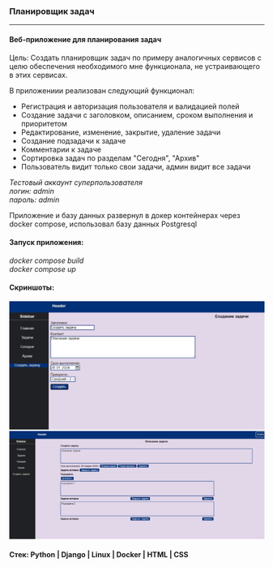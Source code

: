 ### Планировщик задач

---

#### Веб-приложение для планирования задач

Цель: Создать планировщик задач по примеру аналогичных сервисов с целю обеспечения необходимого мне функционала, не устраивающего в этих сервисах.

В приложениии реализован следующий функционал:  
 - Регистрация и авторизация пользователя и валидацией полей
 - Создание задачи с заголовком, описанием, сроком выполнения и приоритетом
 - Редактирование, изменение, закрытие, удаление задачи
 - Создание подзадачи к задаче
 - Комментарии к задаче
 - Сортировка задач по разделам "Сегодня", "Архив"
 - Пользователь видит только свои задачи, админ видит все задачи

*Тестовый аккаунт суперпользователя  
логин: admin  
пароль: admin* 

Приложение и базу данных развернул в докер контейнерах через docker compose, использовал базу данных Postgresql  
#### Запуск приложения:  
*docker compose build  
docker compose up*

#### Скриншоты:  
![Image alt](https://github.com/IvanSitnikov1/planner/blob/master/Скриншоты/2024-01-31%20105313.png)  
![Image alt](https://github.com/IvanSitnikov1/planner/blob/master/Скриншоты/2024-01-31%20105646.png)

#### Стек: Python | Django | Linux | Docker | HTML | CSS
